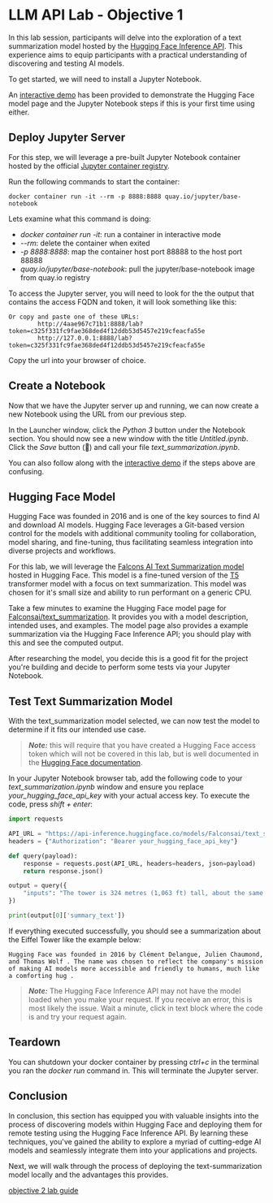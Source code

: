 # LLM API Lab - Objective 1

In this lab session, participants will delve into the exploration of a text summarization model hosted by the [Hugging Face Inference API](https://huggingface.co/docs/api-inference/en/index).  This experience aims to equip participants with a practical understanding of discovering and testing AI models.

To get started, we will need to install a Jupyter Notebook.

An [interactive demo](https://app.revel.vivun.com/demos/2258dcce-cf99-45e7-8dc1-29b6437de242/paths/94f47199-14a8-4779-8f1c-4c0a812dee46) has been provided to demonstrate the Hugging Face model page and the Jupyter Notebook steps if this is your first time using either.

## Deploy Jupyter Server

For this step, we will leverage a pre-built Jupyter Notebook container hosted by the official [Jupyter container registry](https://quay.io/organization/jupyter).

Run the following commands to start the container:

```shell
docker container run -it --rm -p 8888:8888 quay.io/jupyter/base-notebook
```

Lets examine what this command is doing:

- _docker container run -it_: run a container in interactive mode
- _--rm_: delete the container when exited
- _-p 8888:8888_: map the container host port 88888 to the host port 88888
- _quay.io/jupyter/base-notebook_: pull the jupyter/base-notebook image from quay.io registry

To access the Jupyter server, you will need to look for the the output that contains the access FQDN and token, it will look something like this:

```shell
Or copy and paste one of these URLs:
        http://4aae967c71b1:8888/lab?token=c325f331fc9fae368ded4f12ddb53d5457e219cfeacfa55e
        http://127.0.0.1:8888/lab?token=c325f331fc9fae368ded4f12ddb53d5457e219cfeacfa55e
```

Copy the url into your browser of choice.

## Create a Notebook

Now that we have the Jupyter server up and running, we can now create a new Notebook using the URL from our previous step.

In the Launcher window, click the _Python 3_ button under the Notebook section.  You should now see a new window with the title _Untitled.ipynb_.  Click the _Save_ button (&#x1F4BE;) and call your file _text_summarization.ipynb_.  

You can also follow along with the [interactive demo](https://app.revel.vivun.com/demos/2258dcce-cf99-45e7-8dc1-29b6437de242/paths/94f47199-14a8-4779-8f1c-4c0a812dee46) if the steps above are confusing.

## Hugging Face Model

Hugging Face was founded in 2016 and is one of the key sources to find AI and download AI models.  Hugging Face leverages a Git-based version control for the models with additional community tooling for collaboration, model sharing, and fine-tuning, thus facilitating seamless integration into diverse projects and workflows.

For this lab, we will leverage the [Falcons AI Text Summarization model](https://huggingface.co/Falconsai/text_summarization) hosted in Hugging Face.  This model is a fine-tuned version of the [T5](https://huggingface.co/docs/transformers/en/model_doc/t5) transformer model with a focus on text summarization.  This model was chosen for it's small size and ability to run performant on a generic CPU.

Take a few minutes to examine the Hugging Face model page for [Falconsai/text_summarization](https://huggingface.co/Falconsai/text_summarization).  It provides you with a model description, intended uses, and examples.  The model page also provides a example summarization via the Hugging Face Inference API; you should play with this and see the computed output.

After researching the model, you decide this is a good fit for the project you're building and decide to perform some tests via your Jupyter Notebook.

## Test Text Summarization Model

With the text_summarization model selected, we can now test the model to determine if it fits our intended use case.

> **_Note:_** this will require that you have created a Hugging Face access token which will not be covered in this lab, but is well documented in the [Hugging Face documentation](https://huggingface.co/docs/hub/en/security-tokens).

In your Jupyter Notebook browser tab, add the following code to your _text_summarization.ipynb_ window and ensure you replace _your_hugging_face_api_key_ with your actual access key.  To execute the code, press _shift + enter_:

```python
import requests

API_URL = "https://api-inference.huggingface.co/models/Falconsai/text_summarization"
headers = {"Authorization": "Bearer your_hugging_face_api_key"}

def query(payload):
    response = requests.post(API_URL, headers=headers, json=payload)
    return response.json()

output = query({
    "inputs": "The tower is 324 metres (1,063 ft) tall, about the same height as an 81-storey building, and the tallest structure in Paris. Its base is square, measuring 125 metres (410 ft) on each side. During its construction, the Eiffel Tower surpassed the Washington Monument to become the tallest man-made structure in the world, a title it held for 41 years until the Chrysler Building in New York City was finished in 1930. It was the first structure to reach a height of 300 metres. Due to the addition of a broadcasting aerial at the top of the tower in 1957, it is now taller than the Chrysler Building by 5.2 metres (17 ft). Excluding transmitters, the Eiffel Tower is the second tallest free-standing structure in France after the Millau Viaduct.",
})

print(output[0]['summary_text'])
```

If everything executed successfully, you should see a summarization about the Eiffel Tower like the example below:

```text
Hugging Face was founded in 2016 by Clément Delangue, Julien Chaumond, and Thomas Wolf . The name was chosen to reflect the company's mission of making AI models more accessible and friendly to humans, much like a comforting hug .
```

> **_Note:_** The Hugging Face Inference API may not have the model loaded when you make your request.  If you receive an error, this is most likely the issue.  Wait a minute, click in text block where the code is and try your request again.

## Teardown

You can shutdown your docker container by pressing _ctrl+c_ in the terminal you ran the _docker run_ command in.  This will terminate the Jupyter server.

## Conclusion

In conclusion, this section has equipped you with valuable insights into the process of discovering models within Hugging Face and deploying them for remote testing using the Hugging Face Inference API. By learning these techniques, you've gained the ability to explore a myriad of cutting-edge AI models and seamlessly integrate them into your applications and projects.

Next, we will walk through the process of deploying the text-summarization model locally and the advantages this provides.

[objective 2 lab guide](../objective2/README.md)
